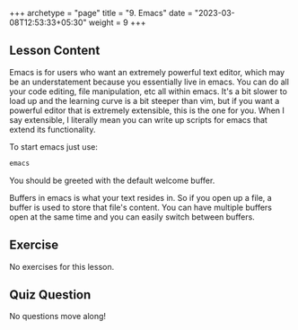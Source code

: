 +++
archetype = "page"
title = "9. Emacs"
date = "2023-03-08T12:53:33+05:30"
weight = 9
+++

## Lesson Content

Emacs is for users who want an extremely powerful text editor, which may be an understatement because you essentially live in emacs. You can do all your code editing, file manipulation, etc all within emacs. It's a bit slower to load up and the learning curve is a bit steeper than vim, but if you want a powerful editor that is extremely extensible, this is the one for you. When I say extensible, I literally mean you can write up scripts for emacs that extend its functionality.

To start emacs just use:

```bash
emacs
```

You should be greeted with the default welcome buffer.

Buffers in emacs is what your text resides in. So if you open up a file, a buffer is used to store that file's content. You can have multiple buffers open at the same time and you can easily switch between buffers.

## Exercise

No exercises for this lesson.

## Quiz Question

No questions move along!
